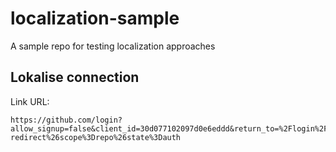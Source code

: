 # localization-sample

A sample repo for testing localization approaches

## Lokalise connection

Link URL:

    https://github.com/login?allow_signup=false&client_id=30d077102097d0e6eddd&return_to=%2Flogin%2Foauth%2Fauthorize%3Fclient_id%3D30d077102097d0e6eddd%26redirect_uri%3Dhttps%253A%252F%252Fapp.lokalise.com%252Fgithub-redirect%26scope%3Drepo%26state%3Dauth

    